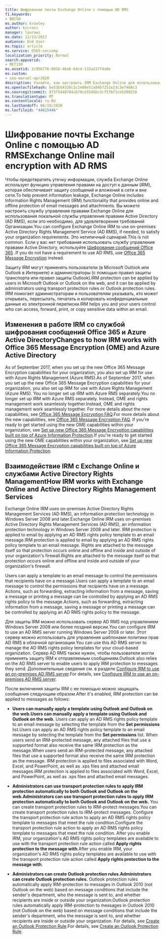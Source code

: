 ```yaml
---
title: Шифрование почты Exchange Online с помощью AD RMS
f1.keywords:
- NOCSH
ms.author: krowley
author: kccross
manager: laurawi
ms.date: 12/13/2017
audience: End User
ms.topic: article
ms.service: O365-seccomp
localization_priority: Normal
search.appverid:
- MET150
ms.assetid: 2c956776-0016-4be6-b4cd-133a237f4a9e
ms.custom:
- seo-marvel-apr2020
description: Узнайте, как настроить IRM Exchange Online для использования локальной службы управления правами Active Directory (AD RMS) для удовлетворения требований Организации.
ms.openlocfilehash: be53b54328c2c1e08e51a84b7251e23c3e7468c3
ms.sourcegitcommit: 973f5449784cb70ce5545bc3cf57bf1ce5209218
ms.translationtype: MT
ms.contentlocale: ru-RU
ms.lasthandoff: 06/19/2020
ms.locfileid: "44815446"
---
```

# <a name="exchange-online-mail-encryption-with-ad-rms"></a><span data-ttu-id="96fe6-103">Шифрование почты Exchange Online с помощью AD RMS</span><span class="sxs-lookup"><span data-stu-id="96fe6-103">Exchange Online mail encryption with AD RMS</span></span>

<span data-ttu-id="96fe6-104">Чтобы предотвратить утечку информации, служба Exchange Online использует функцию управления правами на доступ к данным (IRM), которая обеспечивает защиту сообщений и вложений в сети и вне сети.</span><span class="sxs-lookup"><span data-stu-id="96fe6-104">To help prevent information leakage, Exchange Online includes Information Rights Management (IRM) functionality that provides online and offline protection of email messages and attachments.</span></span> <span data-ttu-id="96fe6-105">Вы можете настроить службу управления правами Exchange Online для использования локальной службы управления правами Active Directory (AD RMS), если это необходимо, для удовлетворения требований Организации.</span><span class="sxs-lookup"><span data-stu-id="96fe6-105">You can configure Exchange Online IRM to use on-premises Active Directory Rights Management Service (AD RMS), if needed, to satisfy your organization requirements.</span></span> <span data-ttu-id="96fe6-106">Это нетипичный сценарий.</span><span class="sxs-lookup"><span data-stu-id="96fe6-106">This is not common.</span></span> <span data-ttu-id="96fe6-107">Если у вас нет требования использовать службу управления правами Active Directory, используйте [Шифрование сообщений Office 365](ome.md) .</span><span class="sxs-lookup"><span data-stu-id="96fe6-107">If you do not have a requirement to use AD RMS, use [Office 365 Message Encryption](ome.md) instead.</span></span> 

<span data-ttu-id="96fe6-108">Защиту IRM могут применять пользователи (в Microsoft Outlook или Outlook в Интернете) и администраторы (с помощью правил защиты транспорта или правил защиты Outlook).</span><span class="sxs-lookup"><span data-stu-id="96fe6-108">IRM protection can be applied by users in Microsoft Outlook or Outlook on the web, and it can be applied by administrators using transport protection rules or Outlook protection rules.</span></span> <span data-ttu-id="96fe6-109">IRM помогает администраторам и пользователям указывать, кто может открывать, пересылать, печатать и копировать конфиденциальные данные из электронной переписки.</span><span class="sxs-lookup"><span data-stu-id="96fe6-109">IRM helps you and your users control who can access, forward, print, or copy sensitive data within an email.</span></span>
  
## <a name="changes-to-how-irm-works-with-office-365-message-encryption-ome-and-azure-active-directory"></a><span data-ttu-id="96fe6-110">Изменения в работе IRM со службой шифрования сообщений Office 365 и Azure Active Directory</span><span class="sxs-lookup"><span data-stu-id="96fe6-110">Changes to how IRM works with Office 365 Message Encryption (OME) and Azure Active Directory</span></span>

<span data-ttu-id="96fe6-111">As of September 2017, when you set up the new Office 365 Message Encryption capabilities for your organization, you also set up IRM for use with Azure Rights Management (Azure RMS).</span><span class="sxs-lookup"><span data-stu-id="96fe6-111">As of September 2017, when you set up the new Office 365 Message Encryption capabilities for your organization, you also set up IRM for use with Azure Rights Management (Azure RMS).</span></span> <span data-ttu-id="96fe6-112">You no longer set up IRM with Azure RMS separately.</span><span class="sxs-lookup"><span data-stu-id="96fe6-112">You no longer set up IRM with Azure RMS separately.</span></span> <span data-ttu-id="96fe6-113">Instead, OME and rights management work seamlessly together.</span><span class="sxs-lookup"><span data-stu-id="96fe6-113">Instead, OME and rights management work seamlessly together.</span></span> <span data-ttu-id="96fe6-114">For more details about the new capabilities, see [Office 365 Message Encryption FAQ](https://docs.microsoft.com/microsoft-365/compliance/ome-faq).</span><span class="sxs-lookup"><span data-stu-id="96fe6-114">For more details about the new capabilities, see [Office 365 Message Encryption FAQ](https://docs.microsoft.com/microsoft-365/compliance/ome-faq).</span></span> <span data-ttu-id="96fe6-115">If you're ready to get started using the new OME capabilities within your organization, see [Set up new Office 365 Message Encryption capabilities built on top of Azure Information Protection](https://docs.microsoft.com/microsoft-365/compliance/set-up-new-message-encryption-capabilities).</span><span class="sxs-lookup"><span data-stu-id="96fe6-115">If you're ready to get started using the new OME capabilities within your organization, see [Set up new Office 365 Message Encryption capabilities built on top of Azure Information Protection](https://docs.microsoft.com/microsoft-365/compliance/set-up-new-message-encryption-capabilities).</span></span>
  
## <a name="how-irm-works-with-exchange-online-and-active-directory-rights-management-services"></a><span data-ttu-id="96fe6-116">Взаимодействие IRM с Exchange Online и службами Active Directory Rights Management</span><span class="sxs-lookup"><span data-stu-id="96fe6-116">How IRM works with Exchange Online and Active Directory Rights Management Services</span></span>

<span data-ttu-id="96fe6-117">Exchange Online IRM uses on-premises Active Directory Rights Management Services (AD RMS), an information protection technology in Windows Server 2008 and later.</span><span class="sxs-lookup"><span data-stu-id="96fe6-117">Exchange Online IRM uses on-premises Active Directory Rights Management Services (AD RMS), an information protection technology in Windows Server 2008 and later.</span></span> <span data-ttu-id="96fe6-118">IRM protection is applied to email by applying an AD RMS rights policy template to an email message.</span><span class="sxs-lookup"><span data-stu-id="96fe6-118">IRM protection is applied to email by applying an AD RMS rights policy template to an email message.</span></span> <span data-ttu-id="96fe6-119">Rights are attached to the message itself so that protection occurs online and offline and inside and outside of your organization's firewall.</span><span class="sxs-lookup"><span data-stu-id="96fe6-119">Rights are attached to the message itself so that protection occurs online and offline and inside and outside of your organization's firewall.</span></span>
  
<span data-ttu-id="96fe6-120">Users can apply a template to an email message to control the permissions that recipients have on a message.</span><span class="sxs-lookup"><span data-stu-id="96fe6-120">Users can apply a template to an email message to control the permissions that recipients have on a message.</span></span> <span data-ttu-id="96fe6-121">Actions, such as forwarding, extracting information from a message, saving a message or printing a message can be controlled by applying an AD RMS rights policy to the message.</span><span class="sxs-lookup"><span data-stu-id="96fe6-121">Actions, such as forwarding, extracting information from a message, saving a message or printing a message can be controlled by applying an AD RMS rights policy to the message.</span></span>
  
<span data-ttu-id="96fe6-122">Для защиты IRM можно использовать сервер AD RMS под управлением Windows Server 2008 или более поздней версии.</span><span class="sxs-lookup"><span data-stu-id="96fe6-122">You can configure IRM to use an AD RMS server running Windows Server 2008 or later.</span></span> <span data-ttu-id="96fe6-123">Этот сервер можно использовать для управления шаблонами политики прав AD RMS в облачной организации.</span><span class="sxs-lookup"><span data-stu-id="96fe6-123">You can use this AD RMS server to manage the AD RMS rights policy templates for your cloud-based organization.</span></span> <span data-ttu-id="96fe6-124">Сервер AD RMS также нужен, чтобы пользователи могли применять защиту IRM к отправляемым сообщениям.</span><span class="sxs-lookup"><span data-stu-id="96fe6-124">Outlook also relies on the AD RMS server to enable users to apply IRM protection to messages they send.</span></span> <span data-ttu-id="96fe6-125">Дополнительные сведения см. в разделе [Configure IRM to use an on-premises AD RMS server](configure-irm-to-use-an-on-premises-ad-rms-server.md).</span><span class="sxs-lookup"><span data-stu-id="96fe6-125">For details, see [Configure IRM to use an on-premises AD RMS server](configure-irm-to-use-an-on-premises-ad-rms-server.md).</span></span> 
  
<span data-ttu-id="96fe6-126">После включения защиты IRM с ее помощью можно защищать сообщения следующим образом.</span><span class="sxs-lookup"><span data-stu-id="96fe6-126">After it's enabled, IRM protection can be applied to messages as follows:</span></span>
  
- <span data-ttu-id="96fe6-127">**Users can manually apply a template using Outlook and Outlook on the web.**</span><span class="sxs-lookup"><span data-stu-id="96fe6-127">**Users can manually apply a template using Outlook and Outlook on the web.**</span></span> <span data-ttu-id="96fe6-128">Users can apply an AD RMS rights policy template to an email message by selecting the template from the **Set permissions** list.</span><span class="sxs-lookup"><span data-stu-id="96fe6-128">Users can apply an AD RMS rights policy template to an email message by selecting the template from the **Set permissions** list.</span></span> <span data-ttu-id="96fe6-129">When users send an IRM-protected message, any attached files that use a supported format also receive the same IRM protection as the message.</span><span class="sxs-lookup"><span data-stu-id="96fe6-129">When users send an IRM-protected message, any attached files that use a supported format also receive the same IRM protection as the message.</span></span> <span data-ttu-id="96fe6-130">IRM protection is applied to files associated with Word, Excel, and PowerPoint, as well as .xps files and attached email messages.</span><span class="sxs-lookup"><span data-stu-id="96fe6-130">IRM protection is applied to files associated with Word, Excel, and PowerPoint, as well as .xps files and attached email messages.</span></span> 
    
- <span data-ttu-id="96fe6-131">**Administrators can use transport protection rules to apply IRM protection automatically to both Outlook and Outlook on the web.**</span><span class="sxs-lookup"><span data-stu-id="96fe6-131">**Administrators can use transport protection rules to apply IRM protection automatically to both Outlook and Outlook on the web.**</span></span> <span data-ttu-id="96fe6-132">You can create transport protection rules to IRM-protect messages.</span><span class="sxs-lookup"><span data-stu-id="96fe6-132">You can create transport protection rules to IRM-protect messages.</span></span> <span data-ttu-id="96fe6-133">Configure the transport protection rule action to apply an AD RMS rights policy template to messages that meet the rule condition.</span><span class="sxs-lookup"><span data-stu-id="96fe6-133">Configure the transport protection rule action to apply an AD RMS rights policy template to messages that meet the rule condition.</span></span> <span data-ttu-id="96fe6-134">After you enable IRM, your organization's AD RMS rights policy templates are available to use with the transport protection rule action called **Apply rights protection to the message with**.</span><span class="sxs-lookup"><span data-stu-id="96fe6-134">After you enable IRM, your organization's AD RMS rights policy templates are available to use with the transport protection rule action called **Apply rights protection to the message with**.</span></span>
    
- <span data-ttu-id="96fe6-135">**Administrators can create Outlook protection rules.**</span><span class="sxs-lookup"><span data-stu-id="96fe6-135">**Administrators can create Outlook protection rules.**</span></span> <span data-ttu-id="96fe6-136">Outlook protection rules automatically apply IRM-protection to messages in Outlook 2010 (not Outlook on the web) based on message conditions that include the sender's department, who the message is sent to, and whether recipients are inside or outside your organization.</span><span class="sxs-lookup"><span data-stu-id="96fe6-136">Outlook protection rules automatically apply IRM-protection to messages in Outlook 2010 (not Outlook on the web) based on message conditions that include the sender's department, who the message is sent to, and whether recipients are inside or outside your organization.</span></span> <span data-ttu-id="96fe6-137">For details, see [Create an Outlook Protection Rule](https://technet.microsoft.com/library/da64750d-faaf-44de-ad8c-888eba7fbdbf.aspx).</span><span class="sxs-lookup"><span data-stu-id="96fe6-137">For details, see [Create an Outlook Protection Rule](https://technet.microsoft.com/library/da64750d-faaf-44de-ad8c-888eba7fbdbf.aspx).</span></span>
    

